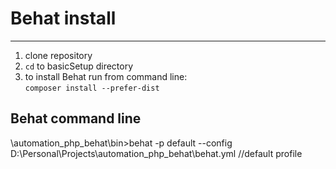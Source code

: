 # Behat install
---------------

1) clone repository
2) `cd` to basicSetup directory
3) to install Behat run from command line:  
`composer install --prefer-dist`

## Behat command line

\automation_php_behat\bin>behat -p default --config D:\Personal\Projects\automation_php_behat\behat.yml  //default profile
